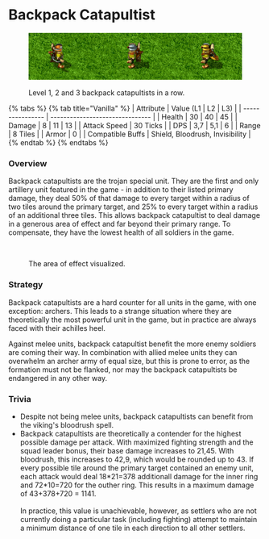 # Backpack Catapultist

<figure><img src="../.gitbook/assets/Rucksacklineup.png" alt=""><figcaption><p>Level 1, 2 and 3 backpack catapultists in a row.</p></figcaption></figure>



{% tabs %}
{% tab title="Vanilla" %}
| Attribute        | Value (L1 \| L2 \| L3)          |
| ---------------- | ------------------------------- |
| Health           | 30 \| 40 \| 45                  |
| Damage           | 8 \| 11 \| 13                   |
| Attack Speed     | 30 Ticks                        |
| DPS              | 3,7 \| 5,1 \| 6                 |
| Range            | 8 Tiles                         |
| Armor            | 0                               |
| Compatible Buffs | Shield, Bloodrush, Invisibility |
{% endtab %}
{% endtabs %}

### Overview

Backpack catapultists are the trojan special unit. They are the first and only artillery unit featured in the game - in addition to their listed primary damage, they deal 50% of that damage to every target within a radius of two tiles around the primary target, and 25% to every target within a radius of an additional three tiles. This allows backpack catapultist to deal damage in a generous area of effect and far beyond their primary range. To compensate, they have the lowest health of all soldiers in the game.

<figure><img src="../.gitbook/assets/Flächenschaden Rucksackkatapultist.png" alt=""><figcaption><p>The area of effect visualized.</p></figcaption></figure>

### Strategy

Backpack catapultists are a hard counter for all units in the game, with one exception: archers. This leads to a strange situation where they are theoretically the most powerful unit in the game, but in practice are always faced with their achilles heel.

Against melee units, backpack catapultist benefit the more enemy soldiers are coming their way. In combination with allied melee units they can overwhelm an archer army of equal size, but this is prone to error, as the formation must not be flanked, nor may the backpack catapultists be endangered in any other way.

### Trivia

* Despite not being melee units, backpack catapultists can benefit from the viking's bloodrush spell.
* Backpack catapultists are theoretically a contender for the highest possible damage per attack. With maximized fighting strength and the squad leader bonus, their base damage increases to 21,45. With bloodrush, this increases to 42,9, which would be rounded up to 43. If every possible tile around the primary target contained an enemy unit, each attack would deal 18\*21=378 additionall damage for the inner ring and 72\*10=720 for the outher ring. This results in a maximum damage of 43+378+720 = 1141. \
  \
  In practice, this value is unachievable, however, as settlers who are not currently doing a particular task (including fighting) attempt to maintain a minimum distance of one tile in each direction to all other settlers.
